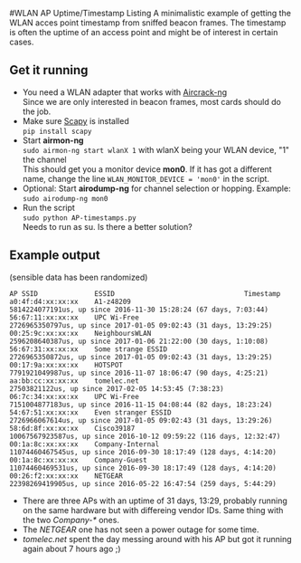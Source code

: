 #WLAN AP Uptime/Timestamp Listing
A minimalistic example of getting the WLAN acces point timestamp from sniffed beacon frames. The timestamp is often the uptime of an access point and might be of interest in certain cases.

## Get it running
* You need a WLAN adapter that works with [Aircrack-ng](http://www.aircrack-ng.org/)<br>
  Since we are only interested in beacon frames, most cards should do the job.
* Make sure [Scapy](http://www.secdev.org/projects/scapy/) is installed<br>
  `pip install scapy`
* Start __airmon-ng__<br>
  `sudo airmon-ng start wlanX 1` with wlanX being your WLAN device, "1" the channel<br>
  This should get you a monitor device __mon0__. If it has got a different name, change the line `WLAN_MONITOR_DEVICE = 'mon0'` in the script.
* Optional: Start __airodump-ng__ for channel selection or hopping. Example:<br>
  `sudo airodump-ng mon0`
* Run the script<br>
  ``sudo python AP-timestamps.py``<br>
	Needs to run as su. Is there a better solution?

## Example output
(sensible data has been randomized)
```
AP SSID              ESSID                                Timestamp
a0:4f:d4:xx:xx:xx    A1-z48209                           5814224077191us, up since 2016-11-30 15:28:24 (67 days, 7:03:44)
56:67:11:xx:xx:xx    UPC Wi-Free                         2726965350797us, up since 2017-01-05 09:02:43 (31 days, 13:29:25)
00:25:9c:xx:xx:xx    NeighboursWLAN                      2596208640387us, up since 2017-01-06 21:22:00 (30 days, 1:10:08)
56:67:31:xx:xx:xx    Some strange ESSID                  2726965350872us, up since 2017-01-05 09:02:43 (31 days, 13:29:25)
00:17:9a:xx:xx:xx    HOTSPOT                             7791921049987us, up since 2016-11-07 18:06:47 (90 days, 4:25:21)
aa:bb:cc:xx:xx:xx    tomelec.net                           27503821122us, up since 2017-02-05 14:53:45 (7:38:23)
06:7c:34:xx:xx:xx    UPC Wi-Free                         7151004877183us, up since 2016-11-15 04:08:44 (82 days, 18:23:24)
54:67:51:xx:xx:xx    Even stranger ESSID                 2726966067614us, up since 2017-01-05 09:02:43 (31 days, 13:29:26)
58:6d:8f:xx:xx:xx    Cisco39187                         10067567923587us, up since 2016-10-12 09:59:22 (116 days, 12:32:47)
00:1a:8c:xx:xx:xx    Company-Internal                   11074460467545us, up since 2016-09-30 18:17:49 (128 days, 4:14:20)
00:1a:8c:xx:xx:xx    Company-Guest                      11074460469531us, up since 2016-09-30 18:17:49 (128 days, 4:14:20)
00:26:f2:xx:xx:xx    NETGEAR                            22398269419905us, up since 2016-05-22 16:47:54 (259 days, 5:44:29)
```
* There are three APs with an uptime of 31 days, 13:29, probably running on the same hardware but with differeing vendor IDs. Same thing with the two _Company-*_ ones.
* The _NETGEAR_ one has not seen a power outage for some time.
* _tomelec.net_ spent the day messing around with his AP but got it running again about 7 hours ago ;)

